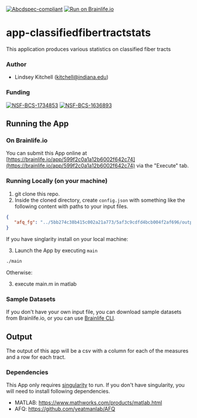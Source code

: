 [![Abcdspec-compliant](https://img.shields.io/badge/ABCD_Spec-v1.1-green.svg)](https://github.com/brain-life/abcd-spec)
[![Run on Brainlife.io](https://img.shields.io/badge/Brainlife-bl.app.1-blue.svg)](https://doi.org/10.25663/bl.app.1)

# app-classifiedfibertractstats
This application produces various statistics on classified fiber tracts

### Author
- Lindsey Kitchell (kitchell@indiana.edu)


### Funding 
[![NSF-BCS-1734853](https://img.shields.io/badge/NSF_BCS-1734853-blue.svg)](https://nsf.gov/awardsearch/showAward?AWD_ID=1734853)
[![NSF-BCS-1636893](https://img.shields.io/badge/NSF_BCS-1636893-blue.svg)](https://nsf.gov/awardsearch/showAward?AWD_ID=1636893)

## Running the App 

### On Brainlife.io

You can submit this App online at [https://brainlife.io/app/599f2c0a1a12b6002f642c74](https://brainlife.io/app/599f2c0a1a12b6002f642c74) via the "Execute" tab.

### Running Locally (on your machine)

1. git clone this repo.
2. Inside the cloned directory, create `config.json` with something like the following content with paths to your input files.

```json
{
   "afq_fg": "../5bb274c38b415c002a21a773/5af3c9cdfd4bcb004f2af696/output.mat"
}
```
If you have singlarity install on your local machine:

3. Launch the App by executing `main`

```bash
./main
```

Otherwise:

3. execute main.m in matlab

### Sample Datasets

If you don't have your own input file, you can download sample datasets from Brainlife.io, or you can use [Brainlife CLI](https://github.com/brain-life/cli).


## Output

The output of this app will be a csv with a column for each of the measures and a row for each tract. 

### Dependencies

This App only requires [singularity](https://www.sylabs.io/singularity/) to run. If you don't have singularity, you will need to install following dependencies.  

  - MATLAB: https://www.mathworks.com/products/matlab.html
  - AFQ: https://github.com/yeatmanlab/AFQ
